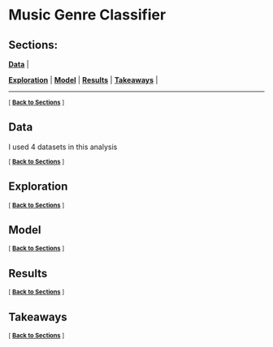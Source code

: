# Music Genre Classifier

<div class='header'> 
<!-- Your header image here -->

## Sections:
 **[Data](#data)**  |

 **[Exploration](#exploration)**  |
 **[Model](#model)**  |
 **[Results](#results)**  |
 **[Takeaways](#takeaways)**  |
 
 ---


<sub>[  **[Back to Sections](#sections)** ]</sub>

 ## Data
I used 4 datasets in this analysis

 
 <sub>[  **[Back to Sections](#sections)** ]</sub>
 

## Exploration




<sub>[  **[Back to Sections](#sections)** ]</sub>

## Model



<sub>[  **[Back to Sections](#sections)** ]</sub>

## Results


<sub>[  **[Back to Sections](#sections)** ]</sub>

## Takeaways



<sub>[  **[Back to Sections](#sections)** ]</sub>

                                                          
